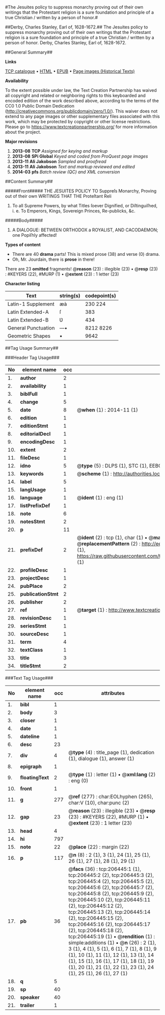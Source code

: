 #The Jesuites policy to suppress monarchy proving out of their own writings that the Protestant religion is a sure foundation and principle of a true Christian / written by a person of honor.#

##Derby, Charles Stanley, Earl of, 1628-1672.##
The Jesuites policy to suppress monarchy proving out of their own writings that the Protestant religion is a sure foundation and principle of a true Christian / written by a person of honor.
Derby, Charles Stanley, Earl of, 1628-1672.

##General Summary##

**Links**

[TCP catalogue](http://www.ota.ox.ac.uk/tcp/)  • 
[HTML](http://tei.it.ox.ac.uk/tcp/Texts-HTML/free/B21/B21181.html)  • 
[EPUB](http://tei.it.ox.ac.uk/tcp/Texts-EPUB/free/B21/B21181.epub) • 
[Page images (Historical Texts)](https://historicaltexts.jisc.ac.uk/eebo-18459597e)

**Availability**

To the extent possible under law, the Text Creation Partnership has waived all copyright and related or neighboring rights to this keyboarded and encoded edition of the work described above, according to the terms of the CC0 1.0 Public Domain Dedication (http://creativecommons.org/publicdomain/zero/1.0/). This waiver does not extend to any page images or other supplementary files associated with this work, which may be protected by copyright or other license restrictions. Please go to https://www.textcreationpartnership.org/ for more information about the project.

**Major revisions**

1. __2013-08__ __TCP__ *Assigned for keying and markup*
1. __2013-08__ __SPi Global__ *Keyed and coded from ProQuest page images*
1. __2013-11__ __Ali Jakobson__ *Sampled and proofread*
1. __2013-11__ __Ali Jakobson__ *Text and markup reviewed and edited*
1. __2014-03__ __pfs__ *Batch review (QC) and XML conversion*

##Content Summary##

#####Front#####
THE JESUITES POLICY TO Suppreſs Monarchy, Proving out of their own WRITINGS THAT THE Proteſtant Reli
1. To all Supreme Powers, by what Titles ſoever Dignified, or Diſtinguiſhed, i. e. To Emperors, Kings, Sovereign Princes, Re-publicks, &c.

#####Body#####

1. A DIALOGUE: BETWEEN ORTHODOX a ROYALIST, AND CACODAEMON; one Popiſhly affected!

**Types of content**

  * There are 40 **drama** parts! This is mixed prose (38) and verse (0) drama.
  * Oh, Mr. Jourdain, there is **prose** in there!

There are 23 **omitted** fragments! 
 @__reason__ (23) : illegible (23)  •  @__resp__ (23) : #KEYERS (22), #MURP (1)  •  @__extent__ (23) : 1 letter (23)

**Character listing**


|Text|string(s)|codepoint(s)|
|---|---|---|
|Latin-1 Supplement|æà|230 224|
|Latin Extended-A|ſ|383|
|Latin Extended-B|Ʋ|434|
|General Punctuation|—•|8212 8226|
|Geometric Shapes|▪|9642|

##Tag Usage Summary##

###Header Tag Usage###

|No|element name|occ|attributes|
|---|---|---|---|
|1.|__author__|2||
|2.|__availability__|1||
|3.|__biblFull__|1||
|4.|__change__|5||
|5.|__date__|8| @__when__ (1) : 2014-11 (1)|
|6.|__edition__|1||
|7.|__editionStmt__|1||
|8.|__editorialDecl__|1||
|9.|__encodingDesc__|1||
|10.|__extent__|2||
|11.|__fileDesc__|1||
|12.|__idno__|5| @__type__ (5) : DLPS (1), STC (1), EEBO-CITATION (1), OCLC (1), VID (1)|
|13.|__keywords__|1| @__scheme__ (1) : http://authorities.loc.gov/ (1)|
|14.|__label__|5||
|15.|__langUsage__|1||
|16.|__language__|1| @__ident__ (1) : eng (1)|
|17.|__listPrefixDef__|1||
|18.|__note__|6||
|19.|__notesStmt__|2||
|20.|__p__|11||
|21.|__prefixDef__|2| @__ident__ (2) : tcp (1), char (1)  •  @__matchPattern__ (2) : ([0-9\-]+):([0-9IVX]+) (1), (.+) (1)  •  @__replacementPattern__ (2) : http://eebo.chadwyck.com/downloadtiff?vid=$1&page=$2 (1), https://raw.githubusercontent.com/textcreationpartnership/Texts/master/tcpchars.xml#$1 (1)|
|22.|__profileDesc__|1||
|23.|__projectDesc__|1||
|24.|__pubPlace__|2||
|25.|__publicationStmt__|2||
|26.|__publisher__|2||
|27.|__ref__|1| @__target__ (1) : http://www.textcreationpartnership.org/docs/. (1)|
|28.|__revisionDesc__|1||
|29.|__seriesStmt__|1||
|30.|__sourceDesc__|1||
|31.|__term__|4||
|32.|__textClass__|1||
|33.|__title__|3||
|34.|__titleStmt__|2||


###Text Tag Usage###

|No|element name|occ|attributes|
|---|---|---|---|
|1.|__bibl__|1||
|2.|__body__|3||
|3.|__closer__|1||
|4.|__date__|1||
|5.|__dateline__|1||
|6.|__desc__|23||
|7.|__div__|4| @__type__ (4) : title_page (1), dedication (1), dialogue (1), answer (1)|
|8.|__epigraph__|1||
|9.|__floatingText__|2| @__type__ (1) : letter (1)  •  @__xml:lang__ (2) : eng (0)|
|10.|__front__|1||
|11.|__g__|277| @__ref__ (277) : char:EOLhyphen (265), char:V (10), char:punc (2)|
|12.|__gap__|23| @__reason__ (23) : illegible (23)  •  @__resp__ (23) : #KEYERS (22), #MURP (1)  •  @__extent__ (23) : 1 letter (23)|
|13.|__head__|4||
|14.|__hi__|797||
|15.|__note__|22| @__place__ (22) : margin (22)|
|16.|__p__|117| @__n__ (8) : 2 (1), 3 (1), 24 (1), 25 (1), 26 (1), 27 (1), 28 (1), 29 (1)|
|17.|__pb__|36| @__facs__ (36) : tcp:206445:1 (1), tcp:206445:2 (2), tcp:206445:3 (2), tcp:206445:4 (2), tcp:206445:5 (2), tcp:206445:6 (2), tcp:206445:7 (2), tcp:206445:8 (2), tcp:206445:9 (2), tcp:206445:10 (2), tcp:206445:11 (2), tcp:206445:12 (2), tcp:206445:13 (2), tcp:206445:14 (2), tcp:206445:15 (2), tcp:206445:16 (2), tcp:206445:17 (2), tcp:206445:18 (2), tcp:206445:19 (1)  •  @__rendition__ (1) : simple:additions (1)  •  @__n__ (26) : 2 (1), 3 (1), 4 (1), 5 (1), 6 (1), 7 (1), 8 (1), 9 (1), 10 (1), 11 (1), 12 (1), 13 (1), 14 (1), 15 (1), 16 (1), 17 (1), 18 (1), 19 (1), 20 (1), 21 (1), 22 (1), 23 (1), 24 (1), 25 (1), 26 (1), 27 (1)|
|18.|__q__|5||
|19.|__sp__|40||
|20.|__speaker__|40||
|21.|__trailer__|1||
